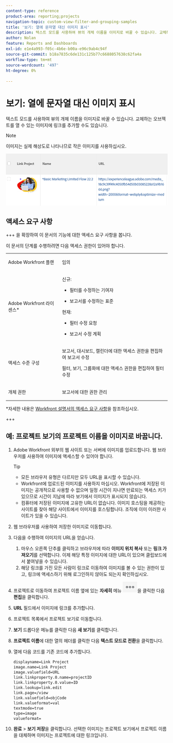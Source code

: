 ```yaml
---
content-type: reference
product-area: reporting;projects
navigation-topic: custom-view-filter-and-grouping-samples
title: '보기: 열에 문자열 대신 이미지 표시'
description: 텍스트 모드를 사용하여 뷰의 개체 이름을 이미지로 바꿀 수 있습니다. 교체하는 오브젝트를 열 수 있는 이미지에 링크를 추가할 수도 있습니다.
author: Nolan
feature: Reports and Dashboards
exl-id: e1e4a993-f05c-4b6e-b00a-e96c9ab4c94f
source-git-commit: b18a7835c6de131c125b77c6688057638c62fa4a
workflow-type: tm+mt
source-wordcount: '497'
ht-degree: 0%

---
```


# 보기: 열에 문자열 대신 이미지 표시

<!--Audited: 11/2024-->

텍스트 모드를 사용하여 뷰의 개체 이름을 이미지로 바꿀 수 있습니다. 교체하는 오브젝트를 열 수 있는 이미지에 링크를 추가할 수도 있습니다.

>[!NOTE]
>
>이미지는 실제 해상도로 나타나므로 작은 이미지를 사용하십시오.

![프로젝트 이름을 이미지 및 링크로 바꾸기](assets/replace-project-name-with-image-and-link-350x125.png)

## 액세스 요구 사항

+++ 을 확장하여 이 문서의 기능에 대한 액세스 요구 사항을 봅니다.

이 문서의 단계를 수행하려면 다음 액세스 권한이 있어야 합니다.

<table style="table-layout:auto"> 
 <col> 
 <col> 
 <tbody> 
  <tr> 
   <td role="rowheader">Adobe Workfront 플랜</td> 
   <td> <p>임의</p> </td> 
  </tr> 
  <tr> 
   <td role="rowheader">Adobe Workfront 라이센스*</td> 
   <td> 
    <p>신규:</p>
   <ul><li><p>필터를 수정하는 기여자 </p></li>
   <li><p>보고서를 수정하는 표준</p></li> </ul>

<p>현재:</p>
   <ul><li><p>필터 수정 요청 </p></li>
   <li><p>보고서 수정 계획</p></li> </ul></td> 
  </tr> 
  <tr> 
   <td role="rowheader">액세스 수준 구성</td> 
   <td> <p>보고서, 대시보드, 캘린더에 대한 액세스 권한을 편집하여 보고서 수정</p> <p>필터, 보기, 그룹화에 대한 액세스 권한을 편집하여 필터 수정</p> </td> 
  </tr> 
  <tr> 
   <td role="rowheader">개체 권한</td> 
   <td> <p>보고서에 대한 권한 관리</p>  </td> 
  </tr> 
 </tbody> 
</table>

*자세한 내용은 [Workfront 설명서의 액세스 요구 사항](/help/quicksilver/administration-and-setup/add-users/access-levels-and-object-permissions/access-level-requirements-in-documentation.md)을 참조하십시오.

+++

## 예: 프로젝트 보기의 프로젝트 이름을 이미지로 바꿉니다.

1. Adobe Workfront 외부의 웹 사이트 또는 서버에 이미지를 업로드합니다. 웹 브라우저를 사용하여 이미지에 액세스할 수 있어야 합니다.

   >[!TIP]
   >
   >* 모든 브라우저 유형은 다르지만 모두 URL을 표시할 수 있습니다.
   >* Workfront에 업로드된 이미지를 사용하지 마십시오. Workfront에 저장된 이미지는 공개적으로 사용할 수 없으며 일정 시간이 지나면 만료되는 액세스 키가 있으므로 시간이 지남에 따라 보기에서 이미지가 표시되지 않습니다.
   >* 컴퓨터에 저장된 이미지에 고유한 URL이 없습니다. 이미지 호스팅을 제공하는 사이트를 찾아 해당 사이트에서 이미지를 호스팅합니다. 조직에 이미 이러한 사이트가 있을 수 있습니다.

1. 웹 브라우저를 사용하여 저장한 이미지로 이동합니다.
1. 다음을 수행하여 이미지의 URL을 얻습니다.

   <!--
   <p data-mc-conditions="QuicksilverOrClassic.Draft mode">(NOTE: I used this blog post to document what kind of image we need for this: https://www.canto.com/blog/image-url/ (consulting uses this)) </p>
   -->

   1. 마우스 오른쪽 단추를 클릭하고 브라우저에 따라 **이미지 위치 복사** 또는 **링크 가져오기**&#x200B;를 선택합니다. 이제 해당 특정 이미지에 대한 URL이 있으며 클립보드에서 붙여넣을 수 있습니다.
   1. 해당 링크를 가진 모든 사람이 링크로 이동하여 이미지를 볼 수 있는 권한이 있고, 링크에 액세스하기 위해 로그인하지 않아도 되는지 확인하십시오.

1. 프로젝트로 이동하여 프로젝트 이름 옆에 있는 **자세히** 메뉴 ![자세히 아이콘](assets/more-icon-45x33.png)을 클릭한 다음 **편집**&#x200B;을 클릭합니다.

1. **URL** 필드에서 이미지에 링크를 추가합니다.
1. 프로젝트 목록에서 프로젝트 보기로 이동합니다.
1. **보기** 드롭다운 메뉴를 클릭한 다음 **새 보기**&#x200B;를 클릭합니다.
1. **프로젝트 이름**&#x200B;에 대한 열의 헤더를 클릭한 다음 **텍스트 모드로 전환**&#x200B;을 클릭합니다.

1. 열에 다음 코드를 기존 코드에 추가합니다.

   ```
   displayname=Link Project
   image.name=Link Project
   image.valuefield=URL
   link.linkproperty.0.name=projectID
   link.linkproperty.0.value=ID
   link.lookup=link.edit
   link.page=/view
   link.valuefield=objCode
   link.valueformat=val
   textmode=true
   type=image
   valueformat=
   ```

1. **완료** > **보기 저장**을 클릭합니다.
선택한 이미지는 프로젝트 보기에서 프로젝트 이름을 대체하며 이미지는 프로젝트에 대한 링크입니다.
